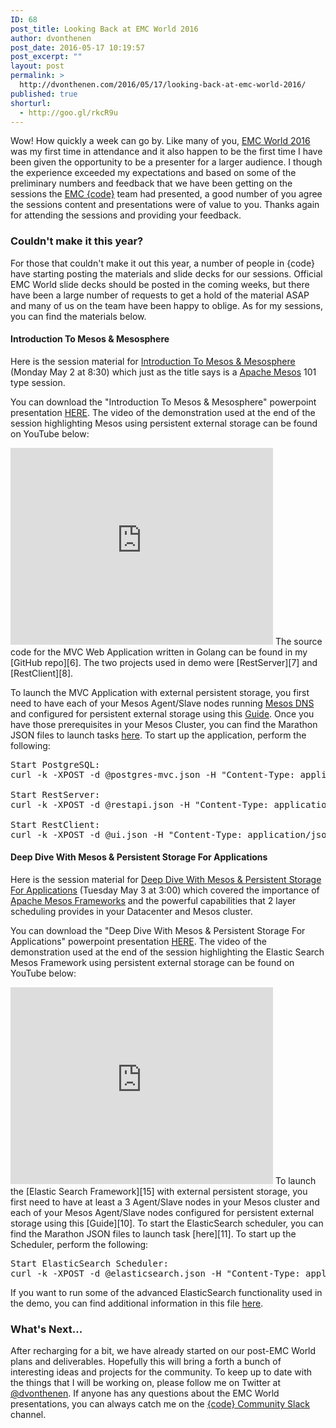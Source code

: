 ```yaml
---
ID: 68
post_title: Looking Back at EMC World 2016
author: dvonthenen
post_date: 2016-05-17 10:19:57
post_excerpt: ""
layout: post
permalink: >
  http://dvonthenen.com/2016/05/17/looking-back-at-emc-world-2016/
published: true
shorturl:
  - http://goo.gl/rkcR9u
---
```

Wow! How quickly a week can go by. Like many of you, [EMC World 2016][1] was my first time in attendance and it also happen to be the first time I have been given the opportunity to be a presenter for a larger audience. I though the experience exceeded my expectations and based on some of the preliminary numbers and feedback that we have been getting on the sessions the [EMC {code}][2] team had presented, a good number of you agree the sessions content and presentations were of value to you. Thanks again for attending the sessions and providing your feedback.

### Couldn't make it this year?

For those that couldn't make it out this year, a number of people in {code} have starting posting the materials and slide decks for our sessions. Official EMC World slide decks should be posted in the coming weeks, but there have been a large number of requests to get a hold of the material ASAP and many of us on the team have been happy to oblige. As for my sessions, you can find the materials below.

#### Introduction To Mesos & Mesosphere

Here is the session material for [Introduction To Mesos & Mesosphere][3] (Monday May 2 at 8:30) which just as the title says is a [Apache Mesos][4] 101 type session.

You can download the "Introduction To Mesos & Mesosphere" powerpoint presentation [HERE][5]. The video of the demonstration used at the end of the session highlighting Mesos using persistent external storage can be found on YouTube below:

<iframe width="420" height="315" src="https://www.youtube.com/embed/W353f2YVK9Y" frameborder="0" allowfullscreen></iframe> 
The source code for the MVC Web Application written in Golang can be found in my [GitHub repo][6]. The two projects used in demo were [RestServer][7] and [RestClient][8].

To launch the MVC Application with external persistent storage, you first need to have each of your Mesos Agent/Slave nodes running [Mesos DNS][9] and configured for persistent external storage using this [Guide][10]. Once you have those prerequisites in your Mesos Cluster, you can find the Marathon JSON files to launch tasks [here][11]. To start up the application, perform the following:

<pre>Start PostgreSQL:
curl -k -XPOST -d @postgres-mvc.json -H "Content-Type: application/json" YourMarathonIP:8080/v2/apps

Start RestServer:
curl -k -XPOST -d @restapi.json -H "Content-Type: application/json" YourMarathonIP:8080/v2/apps

Start RestClient:
curl -k -XPOST -d @ui.json -H "Content-Type: application/json" YourMarathonIP:8080/v2/apps
</pre>

#### Deep Dive With Mesos & Persistent Storage For Applications

Here is the session material for [Deep Dive With Mesos & Persistent Storage For Applications][12] (Tuesday May 3 at 3:00) which covered the importance of [Apache Mesos Frameworks][13] and the powerful capabilities that 2 layer scheduling provides in your Datacenter and Mesos cluster.

You can download the "Deep Dive With Mesos & Persistent Storage For Applications" powerpoint presentation [HERE][14]. The video of the demonstration used at the end of the session highlighting the Elastic Search Mesos Framework using persistent external storage can be found on YouTube below:

<iframe width="420" height="315" src="https://www.youtube.com/embed/UewRlc0ZWZ8" frameborder="0" allowfullscreen></iframe> 
To launch the [Elastic Search Framework][15] with external persistent storage, you first need to have at least a 3 Agent/Slave nodes in your Mesos cluster and each of your Mesos Agent/Slave nodes configured for persistent external storage using this [Guide][10]. To start the ElasticSearch scheduler, you can find the Marathon JSON files to launch task [here][11]. To start up the Scheduler, perform the following:

<pre>Start ElasticSearch Scheduler:
curl -k -XPOST -d @elasticsearch.json -H "Content-Type: application/json" YourMarathonIP:8080/v2/apps
</pre>

If you want to run some of the advanced ElasticSearch functionality used in the demo, you can find additional information in this file [here][16].

### What's Next...

After recharging for a bit, we have already started on our post-EMC World plans and deliverables. Hopefully this will bring a forth a bunch of interesting ideas and projects for the community. To keep up to date with the things that I will be working on, please follow me on Twitter at [@dvonthenen][17]. If anyone has any questions about the EMC World presentations, you can always catch me on the [{code} Community Slack][18] channel.

 [1]: http://www.emcworld.com/index.htm
 [2]: http://emccode.com/
 [3]: https://www.emcworldonline.com/2016/connect/sessionDetail.ww?SESSION_ID=2714
 [4]: http://mesos.apache.org/
 [5]: https://github.com/dvonthenen/proposals/raw/master/2016_EMCW/code.08%20Introduction%20to%20Mesos%20and%20Mesosphere.pptx
 [6]: https://github.com/dvonthenen/goprojects
 [7]: https://github.com/dvonthenen/goprojects/tree/master/src/restserver
 [8]: https://github.com/dvonthenen/goprojects/tree/master/src/restclient
 [9]: http://mesosphere.github.io/mesos-dns/
 [10]: http://dvonthenen.com/2016/03/08/mesos-module-dvdi-installation-walkthrough/
 [11]: https://github.com/dvonthenen/junkyard/tree/master/mesos/EMCW2016
 [12]: https://www.emcworldonline.com/2016/connect/sessionDetail.ww?SESSION_ID=2720
 [13]: http://mesos.apache.org/documentation/latest/frameworks/
 [14]: https://github.com/dvonthenen/proposals/raw/master/2016_EMCW/code.14%20Deep%20Dive%20with%20Mesos%20and%20Persistent%20Storage%20for%20Applications.pptx
 [15]: https://github.com/mesos/elasticsearch
 [16]: https://github.com/dvonthenen/junkyard/blob/master/mesos/EMCW2016/start.txt
 [17]: https://twitter.com/dvonthenen
 [18]: https://codecommunity.slack.com/